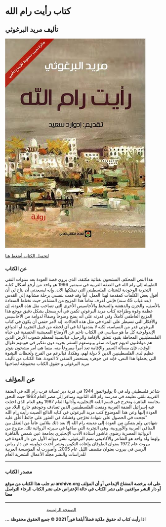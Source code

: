 # كتاب رأيت رام الله
## تأليف مريد البرغوثي
![](https://raw.githubusercontent.com/iqraa4u/iqraa4u.github.io/main/images%20(35).jpeg)

[لتحميل الكتاب أضغط هنا ](https://foulabook.com/book/downloading/472006034)
### عن الكتاب 
هذا النص المحكم، المشحون بغنائية مكثفة، الذي يروي قصة العودة بعد سنوات النفي الطويلة إلى رام الله في الضفة الغربية في سبتمبر 1996 هو واحد من أرفع أشكال كتابة التجربة الوجودية للشتات الفلسطيني التي نمتلكها الآن، وإنه ليسعدني أن يتاح لي أن أقول بعض الكلمات كمقدمة لهذا العمل، أما وقد قمت بنفسي برحلة مشابهة إلى القدس (بعد غياب 45 سنة) فإنني أعرف تماماً هذا المزيج من المشاعر حيث تختلط السعادة بالأسف، والحزن والدهشة والسخط والأحاسيس الأخرى التي تصاحب مثل هذه العودة، إن عظمة وقوة وطزاجة كتاب مريد البرغوثي تكمن في أنه يسجل بشكل دقيق موجع هذا المزيج العاطفي كاملاً، وفي قدرته على أنه يمنح وضوحاً وصفاءً لدوامة من الأحاسيس والأفكار التي تسيطر على المرء في مثل هذه الحالات.
إنه لأمر حتمي أن يكون في كتاب البرغوثي قدر من السياسة، لكنه لا يقدمها لنا في أي لحظة من قبيل التجريد أو الدوافع الإيدولوجية كل ما هو سياسي في الكتاب ناجم عن الأوضاع المعيشية الحقيقية في حياة الفلسطينيين المحاطة بقيود تتعلق بالإقامة والرحيل، فبالنسبة لمعظم شعوب الأرض الذين هم مواطنون لديهم جوزات سفر وبوسعهم السفر بحرية دون تفكير في هويتهم طوال الوقت، فإن مسألة السفر والإقامة تعد أمراً مفروغاً منه، بينما هي أمر مشحون بتوتر عظيم لدى الفلسطينيين الذين لا دولة لهم، وهكذا، فبالرغم من الفرح ولحظات النشوة التي يحملها هذا النص، فإنه في جوهره يستحضر المنفى لا العودة.
هذا الكتاب من تأليف مريد البرغوثي و حقوق الكتاب محفوظة لصاحبها
## عن المؤلف 
شاعر فلسطيني ولد في 8 يوليو/تموز 1944 في قرية دير غسانة قرب رام الله في الضفة الغربية تلقى تعليمه في مدرسة رام الله الثانوية 
 وسافر إلى مصر العام 1963 حيث التحق بجامعة القاهرة وتخرج في قسم اللغة الإنجليزية وآدابها العام 1967 وهو العام الذي احتلت فيه إسرائيل الضفة الغربية ومنعت الفلسطينيين الذين تصادف وجودهم خارج البلاد من العودة إليها
 وعن هذا الموضوع كتب مريد البرغوثي في كتابه الذائع الصيت رأيت رام الله "نجحت في الحصول على شهادة تخرّجي وفشلتُ في العثور على حائط أعلِّق عليه شهادتي
 ولم يتمكن من العودة إلى مدينته رام الله إلا بعد ذلك بثلاثين عاماً من التنقل بين المنافي العربية والأوروبية، وهي التجربة التي صاغها في سيرته الروائية تلك. متزوج من الروائية المصرية رضوى عاشور أستاذة الأدب الإنجليزي بجامعة عين شمس بالقاهرة ولهما ولد واحد هو الشاعر والأكاديمي تميم البرغوثي. نشر ديوانه الأول عن دار العودة في بيروت عام 1972 بعنوان الطوفان وإعادة التكوين ونشر أحدث دواوينه عن دار رياض الريس في بيروت بعنوان منتصف الليل عام 2005. وأصدرت له المؤسسة العربية للدراسات والنشر مجلّد الأعمال الشعرية العام

-----

### مصدر الكتاب
#### تم جلب هذا الكتاب من موقع archive.org على انه برخصة المشاع الإبداعي أو أن المؤلف أو دار النشر موافقين على نشر الكتاب في حالة الإعتراض على نشر الكتاب الرجاء التواصل معنا
------
&nbsp; &nbsp; &nbsp; &nbsp; &nbsp; &nbsp; &nbsp; &nbsp;&nbsp;&nbsp; &nbsp; &nbsp; &nbsp; &nbsp; &nbsp; &nbsp; &nbsp; &nbsp;   [ الصفحة الرئيسية ](https://iqraa4u.me/)   

**... اذا رأيت كتاب له حقوق ملكية فضلاً أبلغنا فوراً**
**2021 © جميع الحقوق محفوظة**
